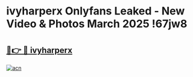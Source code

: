 # ivyharperx Onlyfans Leaked - New Video & Photos March 2025 !67jw8

# <h2><a href="https://x9qafu.iuczelnia.edu.pl?title=ivyharperx&ref=67jw8">🔗👉 🔴 ivyharperx</a></h2>

[![acn](https://github.com/user-attachments/assets/0f9c940e-d8b0-45ae-aac7-cd30a18b3e1c)](https://x9qafu.iuczelnia.edu.pl?title=ivyharperx&ref=67jw8)

